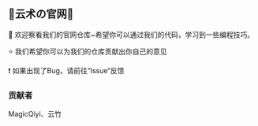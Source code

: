 ## 🎇云术の官网🎉

👋 欢迎察看我们的官网仓库~希望你可以通过我们的代码，学习到一些编程技巧。

⭐ 我们希望你可以为我们的仓库贡献出你自己的意见

❗ 如果出现了Bug，请前往“Issue“反馈

### 贡献者

MagicQiyi、云竹
